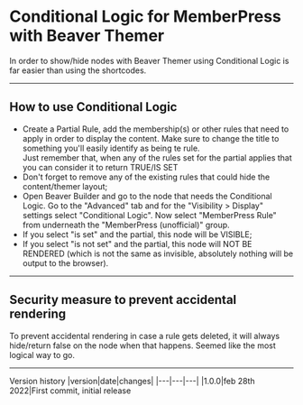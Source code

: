 # Conditional Logic for MemberPress with Beaver Themer

In order to show/hide nodes with Beaver Themer using Conditional Logic is far easier than using the shortcodes.

---
## How to use Conditional Logic
- Create a Partial Rule, add the membership(s) or other rules that need to apply in order to display the content. Make sure to change the title to something you'll easily identify as being te rule.
<br>Just remember that, when any of the rules set for the partial applies that you can consider it to return TRUE/IS SET
- Don't forget to remove any of the existing rules that could hide the content/themer layout;
- Open Beaver Builder and go to the node that needs the Conditional Logic. Go to the "Advanced" tab and for the "Visibility > Display" settings select "Conditional Logic". Now select "MemberPress Rule" from underneath the "MemberPress (unofficial)" group.
- If you select "is set" and the partial, this node will be VISIBLE;
- If you select "is not set" and the partial, this node will NOT BE RENDERED (which is not the same as invisible, absolutely nothing will be output to the browser).

---
## Security measure to prevent accidental rendering
To prevent accidental rendering in case a rule gets deleted, it will always hide/return false on the node when that happens. Seemed like the most logical way to go.

---
Version history
|version|date|changes|
|---|---|---|
|1.0.0|feb 28th 2022|First commit, initial release